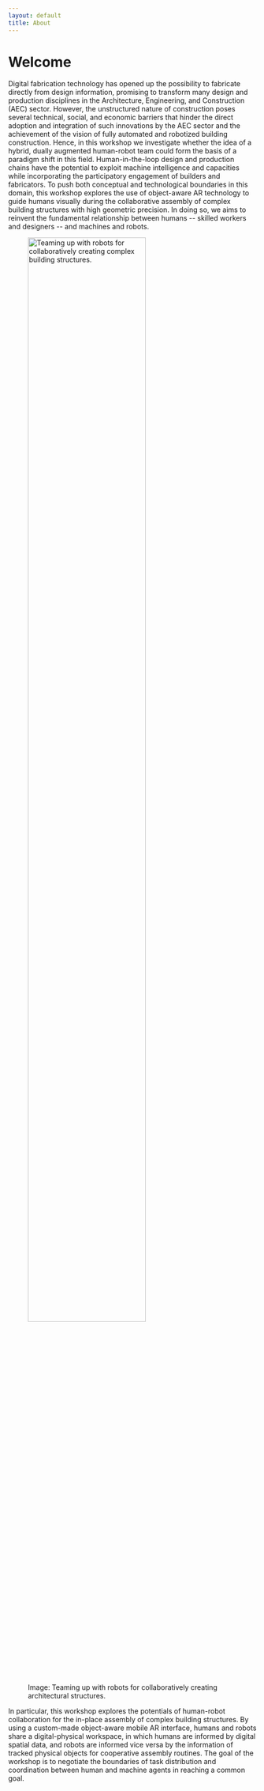 ```yaml
---
layout: default
title: About
---
```

# Welcome

Digital fabrication technology has opened up the possibility to fabricate directly from design information, promising to transform many design and production disciplines in the Architecture, Engineering, and Construction (AEC) sector. However, the unstructured nature of construction poses several technical, social, and economic barriers that hinder the direct adoption and integration of such innovations by the AEC sector and the achievement of the vision of fully automated and robotized building construction. Hence, in this workshop we investigate whether the idea of a hybrid, dually augmented human-robot team could form the basis of a paradigm shift in this field. Human-in-the-loop design and production chains have the potential to exploit machine intelligence and capacities while incorporating the participatory engagement of builders and fabricators. To push both conceptual and technological boundaries in this domain, this workshop explores the use of object-aware AR technology to guide humans visually during the collaborative assembly of complex building structures with high geometric precision. In doing so, we aims to reinvent the fundamental relationship between humans -- skilled workers and designers -- and machines and robots.

<figure>
  <img src="{{site.baseurl}}images/title_img.png" alt="Teaming up with robots for collaboratively creating complex building structures." style="width:75%" class="center">
  <figcaption>Image: Teaming up with robots for collaboratively creating architectural structures.</figcaption>
</figure>

In particular, this workshop explores the potentials of human-robot collaboration for the in-place assembly of complex building structures. By using a custom-made object-aware mobile AR interface, humans and robots share a digital-physical workspace, in which humans are informed by digital spatial data, and robots are informed vice versa by the information of tracked physical objects for cooperative assembly routines. The goal of the workshop is to negotiate the boundaries of task distribution and coordination between human and machine agents in reaching a common goal.
